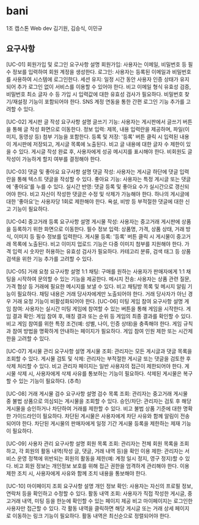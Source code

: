 # bani
1조 캡스톤 Web dev
김기원, 김승식, 이민규
## 요구사항
[UC-01] 회원가입 및 로그인
요구사항 설명
회원가입: 사용자는 이메일, 비밀번호 등 필수 정보를 입력하여 회원 계정을 생성한다.
로그인: 사용자는 등록된 이메일과 비밀번호를 사용하여 시스템에 로그인한다.
세션 유지: 일정 시간 동안 사용자 인증 상태가 유지되어 추가 로그인 없이 서비스를 이용할 수 있어야 한다.
비고
	이메일 형식 유효성 검증, 비밀번호 최소 글자 수 등 가입 시 입력값에 대한 유효성 검사가 필요하다.
	비밀번호 찾기/재설정 기능이 포함되어야 한다.
	SNS 계정 연동을 통한 간편 로그인 기능 추가를 고려할 수 있다.

[UC-02] 게시판 글 작성
요구사항 설명
글쓰기 기능: 사용자는 게시판에서 글쓰기 버튼을 통해 글 작성 화면으로 이동한다.
정보 입력: 제목, 내용 입력란을 제공하며, 파일(이미지, 동영상 등) 첨부 기능을 포함한다.
등록 및 저장: '등록' 버튼 클릭 시 입력된 내용이 게시판에 저장되고, 게시글 목록에 노출된다.
비고
	글 내용에 대한 글자 수 제한이 있을 수 있다.
	게시글 작성 완료 후, 사용자에게 성공 메시지를 표시해야 한다.
	비회원도 글 작성이 가능하게 할지 여부를 결정해야 한다.

[UC-03] 댓글 및 좋아요
요구사항 설명
댓글 작성: 사용자는 게시글 하단에 댓글 입력란을 통해 텍스트 댓글을 작성할 수 있다.
좋아요 기능: 사용자는 특정 게시글 또는 댓글에 '좋아요'를 누를 수 있다.
실시간 반영: 댓글 등록 및 좋아요 수가 실시간으로 갱신되어야 한다.
비고
	자신이 작성한 댓글은 수정 및 삭제가 가능해야 한다.
	하나의 게시글에 대한 '좋아요'는 사용자당 1회로 제한해야 한다.
	욕설, 비방 등 부적절한 댓글에 대한 신고 기능이 필요하다.

[UC-04] 중고거래 등록
요구사항 설명
게시물 작성: 사용자는 중고거래 게시판에 상품을 등록하기 위한 화면으로 이동한다.
필수 정보 입력: 상품명, 가격, 상품 상태, 거래 방식, 이미지 등 필수 정보를 입력한다.
게시물 등록: '등록' 버튼 클릭 시 게시물이 중고거래 목록에 노출된다.
비고
	이미지 업로드 기능은 다중 이미지 첨부를 지원해야 한다.
	가격 입력 시 숫자만 허용하는 유효성 검사가 필요하다.
	카테고리 분류, 검색 태그 등 상품 검색을 위한 기능 추가를 고려할 수 있다.

[UC-05] 거래 요청
요구사항 설명
1:1 채팅: 구매를 원하는 사용자가 판매자에게 1:1 채팅을 시작하여 문의할 수 있는 기능을 제공한다.
메시지 전송: 사용자는 상품 관련 질문, 가격 협상 등 거래에 필요한 메시지를 보낼 수 있다.
비고
	채팅방 목록 및 메시지 알림 기능이 필요하다.
	채팅 내용은 거래 당사자에게만 노출되어야 한다.
	거래 당사자가 아닌 경우 거래 요청 기능이 비활성화되어야 한다.
[UC-06] 미팅 게임 참여
요구사항 설명
게임 참여: 사용자는 실시간 미팅 게임에 참여할 수 있는 버튼을 통해 게임을 시작한다.
게임 결과 확인: 게임 참여 후, 매칭 결과 또는 순위 등 게임의 최종 결과를 확인할 수 있다.
비고
	게임 참여를 위한 특정 조건(예: 성별, 나이, 인증 상태)을 충족해야 한다.
	게임 규칙과 참여 방법을 명확하게 안내하는 페이지가 필요하다.
	게임 참여 인원 제한 또는 시간제한을 고려할 수 있다.

[UC-07] 게시물 관리
요구사항 설명
게시물 조회: 관리자는 모든 게시글과 댓글 목록을 조회할 수 있다.
게시물 검토 및 삭제: 관리자는 부적절한 게시글 또는 댓글을 검토한 후 삭제 처리할 수 있다.
비고
	관리자 페이지는 일반 사용자의 접근이 제한되어야 한다.
	게시물 삭제 시, 사용자에게 삭제 사유를 통보하는 기능이 필요하다.
	삭제된 게시물은 복구할 수 있는 기능이 필요하다. (추측)

[UC-08] 거래 게시물 검수
요구사항 설명
검수 목록 조회: 관리자는 중고거래 게시물 중 불법 상품으로 의심되는 게시물을 조회할 수 있다.
승인/차단: 관리자는 검토 후 해당 게시물을 승인하거나 차단하여 거래를 제한할 수 있다.
비고
	불법 상품 기준에 대한 명확한 가이드라인이 필요하다.
	차단된 게시물은 사용자에게 차단 사유와 함께 알림이 전송되어야 한다.
	차단된 게시물의 판매자에게 일정 기간 게시물 등록을 제한하는 제재 기능이 필요하다.

[UC-09] 사용자 관리
요구사항 설명
회원 목록 조회: 관리자는 전체 회원 목록을 조회하고, 각 회원의 활동 내역(작성 글, 댓글, 거래 내역 등)을 확인
이용 제한: 관리자는 서비스 운영 정책에 위반되는 회원의 활동을 제한(예: 계정 일시 정지, 영구 정지)할 수 있다.
비고
	회원 정보는 개인정보 보호를 위해 접근 권한을 엄격하게 관리해야 한다.
	이용 제한 조치 시, 사용자에게 사유와 함께 조치 내용을 통보해야 한다.

[UC-10] 마이페이지 조회
요구사항 설명
개인 정보 확인: 사용자는 자신의 프로필 정보, 연락처 등을 확인하고 수정할 수 있다.
활동 내역 조회: 사용자가 직접 작성한 게시글, 중고거래 내역, 미팅 등을 한눈에 확인할 수 있는 페이지 제공
비고
	마이페이지는 로그인한 사용자만 접근할 수 있다.
	각 활동 내역을 클릭하면 해당 게시글 또는 거래 상세 페이지로 이동하는 링크 기능이 필요하다.
	활동 내역은 최신순으로 정렬되어야 한다.

